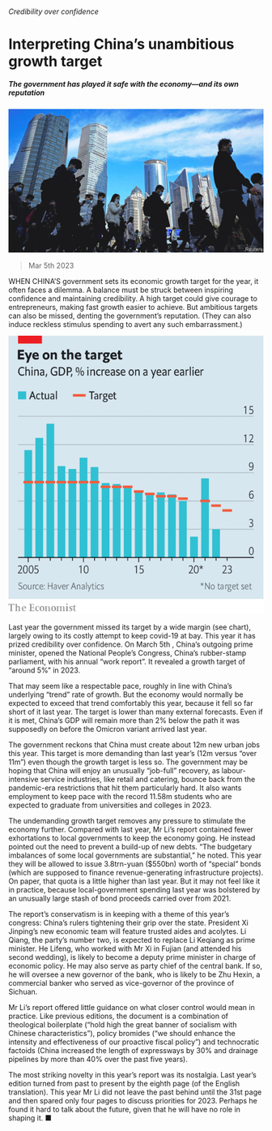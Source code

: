 ###### Credibility over confidence

# Interpreting China’s unambitious growth target 

##### The government has played it safe with the economy—and its own reputation 

![image](images/20230311_CNP002.jpg) 

> Mar 5th 2023 

WHEN CHINA’S government sets its economic growth target for the year, it often faces a dilemma. A balance must be struck between inspiring confidence and maintaining credibility. A high target could give courage to entrepreneurs, making fast growth easier to achieve. But ambitious targets can also be missed, denting the government’s reputation. (They can also induce reckless stimulus spending to avert any such embarrassment.)

![image](images/20230311_CNC217.png) 


Last year the government missed its target by a wide margin (see chart), largely owing to its costly attempt to keep covid-19 at bay. This year it has prized credibility over confidence. On March 5th , China’s outgoing prime minister, opened the National People’s Congress, China’s rubber-stamp parliament, with his annual “work report”. It revealed a growth target of “around 5%” in 2023.

That may seem like a respectable pace, roughly in line with China’s underlying “trend” rate of growth. But the economy would normally be expected to exceed that trend comfortably this year, because it fell so far short of it last year. The target is lower than many external forecasts. Even if it is met, China’s GDP will remain more than 2% below the path it was supposedly on before the Omicron variant arrived last year.

The government reckons that China must create about 12m new urban jobs this year. This target is more demanding than last year’s (12m versus “over 11m”) even though the growth target is less so. The government may be hoping that China will enjoy an unusually “job-full” recovery, as labour-intensive service industries, like retail and catering, bounce back from the pandemic-era restrictions that hit them particularly hard. It also wants employment to keep pace with the record 11.58m students who are expected to graduate from universities and colleges in 2023.

The undemanding growth target removes any pressure to stimulate the economy further. Compared with last year, Mr Li’s report contained fewer exhortations to local governments to keep the economy going. He instead pointed out the need to prevent a build-up of new debts. “The budgetary imbalances of some local governments are substantial,” he noted. This year they will be allowed to issue 3.8trn-yuan ($550bn) worth of “special” bonds (which are supposed to finance revenue-generating infrastructure projects). On paper, that quota is a little higher than last year. But it may not feel like it in practice, because local-government spending last year was bolstered by an unusually large stash of bond proceeds carried over from 2021. 

The report’s conservatism is in keeping with a theme of this year’s congress: China’s rulers tightening their grip over the state. President Xi Jinping’s new economic team will feature trusted aides and acolytes. Li Qiang, the party’s number two, is expected to replace Li Keqiang as prime minister. He Lifeng, who worked with Mr Xi in Fujian (and attended his second wedding), is likely to become a deputy prime minister in charge of economic policy. He may also serve as party chief of the central bank. If so, he will oversee a new governor of the bank, who is likely to be Zhu Hexin, a commercial banker who served as vice-governor of the province of Sichuan. 

Mr Li’s report offered little guidance on what closer control would mean in practice. Like previous editions, the document is a combination of theological boilerplate (“hold high the great banner of socialism with Chinese characteristics”), policy bromides (“we should enhance the intensity and effectiveness of our proactive fiscal policy”) and technocratic factoids (China increased the length of expressways by 30% and drainage pipelines by more than 40% over the past five years). 

The most striking novelty in this year’s report was its nostalgia. Last year’s edition turned from past to present by the eighth page (of the English translation). This year Mr Li did not leave the past behind until the 31st page and then spared only four pages to discuss priorities for 2023. Perhaps he found it hard to talk about the future, given that he will have no role in shaping it. ■


